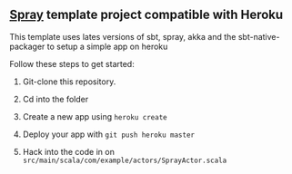 ## [Spray](http://spray.io/) template project compatible with Heroku

This template uses lates versions of sbt, spray, akka and the sbt-native-packager to setup a simple app on heroku

Follow these steps to get started:

1. Git-clone this repository.

2. Cd into the folder

4. Create a new app using `heroku create`

5. Deploy your app with `git push heroku master`

6. Hack into the code in  on `src/main/scala/com/example/actors/SprayActor.scala`